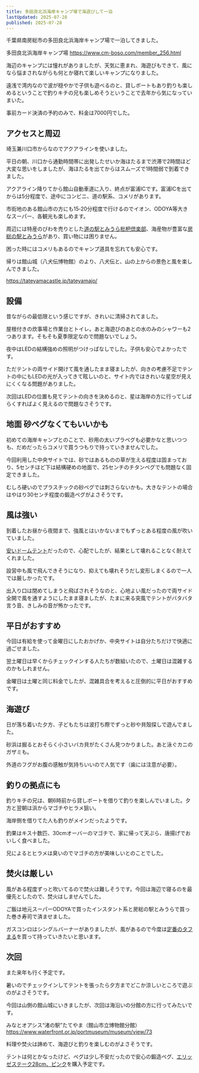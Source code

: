 ```yaml
---
title: 多田良北浜海岸キャンプ場で海遊びして一泊
lastUpdated: 2025-07-28 
published: 2025-07-28
---
```

千葉県南房総市の多田良北浜海岸キャンプ場で一泊してきました。

多田良北浜海岸キャンプ場
https://www.cm-boso.com/member_256.html

海辺のキャンプには憧れがありましたが、天気に恵まれ、海遊びもできて、風になら悩まされながらも何とか寝れて楽しいキャンプになりました。

遠浅で湾内なので波が穏やかで子供も遊べるのと、貸しボートもあり釣りも楽しめるということで釣りキチの兄も楽しめそうということで去年から気になっていまいた。

事前カード決済の予約のみで、料金は7000円でした。

<YouTube id="8GyVHIKFg_o" title="多々良北浜海岸キャンプ場" aspect="9:16" />

## アクセスと周辺

埼玉兼川口市からなのでアクアラインを使いました。

平日の朝、川口から通勤時間帯に出発したせいか海ほたるまで渋滞で2時間ほど大変な思いをしましたが、海ほたるを出てからはスムーズで1時間弱で到着できました。

アクアライン降りてから館山自動車道に入り、終点が富浦ICです。富浦ICを出てからは5分程度で、途中にコンビニ、道の駅系、コメリがあります。

市街地のある館山市の方にも15‐20分程度で行けるのでイオン、ODOYA等大きなスーパー、各観光も楽しめます。

周辺には特産のびわを売りとした[道の駅とみうら枇杷倶楽部](https://www.biwakurabu.jp/)、海産物が豊富な[房総の駅とみうら](https://bosonoeki-tomiura.jp/)があり、買い物には困りません。

困った時にはコメリもあるのでキャンプ道具を忘れても安心です。

帰りは館山城（八犬伝博物館）のより、八犬伝と、山の上からの景色と風を楽しんできました。

https://tateyamacastle.jp/tateyamajo/

## 設備

昔ながらの最低限という感じですが、きれいに清掃されてました。

屋根付きの炊事場と作業台とトイレ。あと海遊びのあとの水のみのシャワーも2つあります。そもそも夏季限定なので問題ないでしょう。

夜中はLEDの結構強めの照明がつけっぱなしでした。子供も安心でよかったです。

ただテントの両サイド開けて風を通したまま寝ましたが、向きの考慮不足でテントの中にもLEDの光が入ってきて眩しいのと、サイト内ではきれいな星空が見えにくくなる問題がありました。

次回はLEDの位置も見てテントの向きを決めるのと、星は海岸の方に行ってしばらくすればよく見えるので問題なさそうです。

## 地面 砂ペグなくてもいいかも

初めての海岸キャンプとのことで、砂用の太いプラペグも必要かなと思いつつも、だめだったらコメリで買うつもりで持っていきませんでした。

今回利用した中央サイトでは、砂ではあるものの草が生える程度は固まっており、5センチほど下は結構硬めの地面で、25センチのチタンペグでも問題なく固定できました。

むしろ硬いのでプラスチックの砂ペグでは刺さらないかも。大きなテントの場合はやはり30センチ程度の鍛造ペグがよさそうです。

## 風は強い

到着したお昼から夜間まで、強風とはいかないまでもずっとある程度の風が吹いていました。

[安いドームテント](/takibi/saikyo-family-tent)だったので、心配でしたが、結果として壊れることなく耐えてくれました。

設営中も風で飛んできそうになり、抑えても壊れそうだし変形しまくるので一人では厳しかったです。

出入り口は閉めてしまうと飛ばされそうなのと、心地よい風だったので両サイド全開で風を通すようにしたまま寝ましたが、たまに来る突風でテントがバタバタ言う音、きしみの音が怖かったです。

## 平日がおすすめ

今回は有給を使って金曜日にしたおかげか、中央サイトは自分たちだけで快適に過ごせました。

翌土曜日は早くからチェックインする人たちが数組いたので、土曜日は混雑するのかもしれません。

金曜日は土曜と同じ料金でしたが、混雑具合を考えると圧倒的に平日がおすすめです。

## 海遊び
日が落ち着いた夕方、子どもたちは波打ち際でずっと砂や貝殻探しで遊んでました。

砂浜は掘るとおそらく小さいバカ貝がたくさん見つかりました。あと泳ぐカニのガザミも。

外道のフグがお腹の感触が気持ちいいので人気です（歯には注意が必要）。

## 釣りの拠点にも

釣りキチの兄は、朝6時前から貸しボートを借りて釣りを楽しんでいました。夕方と翌朝は浜からマゴチやヒラメ狙い。

海岸側を借りてた人も釣りがメインだったようです。

釣果はキス十数匹、30cmオーバーのマゴチで、家に帰って天ぷら、唐揚げでおいしく食べました。

兄によるとヒラメは臭いのでマゴチの方が美味しいとのことでした。

## 焚火は厳しい

風がある程度ずっと吹いてるので焚火は難しそうです。今回は海辺で寝るのを最優先としたので、焚火はしませんでした。

ご飯は地元スーパーODOYAで買ったインスタント系と房総の駅とみうらで買った巻き寿司で済ませました。

ガスコンロはシングルバーナーがありましたが、風があるので今度は[定番のタフまる](https://amzn.to/4lIZnbM)を買って持っていきたいと思います。

## 次回

また来年も行く予定です。

暑いのでチェックインしてテントを張ったら夕方までどこか涼しいところで遊ぶのがよさそうです。

今回は山側の館山城にいきましたが、次回は海沿いの分館の方に行ってみたいです。

みなとオアシス“渚の駅”たてやま（館山市立博物館分館）
https://www.waterfront.or.jp/portmuseum/museum/view/73

料理や焚火は諦めて、海遊びと釣りを楽しむのがよさそうです。

テントは何とかなったけど、ペグは少し不安だったので安心の鍛造ペグ、[エリッゼステーク28cm、ピンク](https://amzn.to/3UEb73e)を購入予定です。
